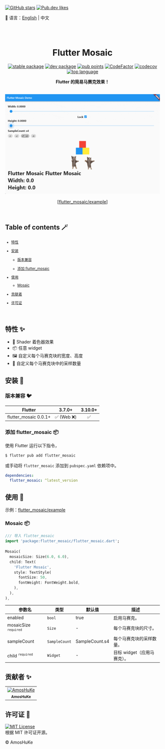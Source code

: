 [![GitHub stars](https://img.shields.io/github/stars/amoshuke/flutter_mosaic?style=social&logo=github&logoColor=1F2328&label=stars)](https://github.com/amoshuke/flutter_mosaic)
[![Pub.dev likes](https://img.shields.io/pub/likes/flutter_mosaic?style=social&logo=flutter&logoColor=168AFD&label=likes)](https://pub.dev/packages/flutter_mosaic)

📓 语言：[English](README.md) | 中文

<br/><br/>

<h1 align="center">Flutter Mosaic</h1>

<p align="center">
  <a href="https://pub.dev/packages/flutter_mosaic"><img src="https://img.shields.io/pub/v/flutter_mosaic?color=3e4663&label=%E7%A8%B3%E5%AE%9A%E7%89%88&logo=flutter" alt="stable package" /></a>
  <a href="https://pub.dev/packages/flutter_mosaic"><img src="https://img.shields.io/pub/v/flutter_mosaic?color=3e4663&label=%E5%BC%80%E5%8F%91%E7%89%88&logo=flutter&include_prereleases" alt="dev package" /></a>
  <a href="https://pub.dev/packages/flutter_mosaic/score"><img src="https://img.shields.io/pub/points/flutter_mosaic?color=2E8B57&label=%E5%88%86%E6%95%B0&logo=flutter" alt="pub points" /></a>
  <a href="https://www.codefactor.io/repository/github/amoshuke/flutter_mosaic"><img src="https://img.shields.io/codefactor/grade/github/amoshuke/flutter_mosaic?color=0CAB6B&label=%E4%BB%A3%E7%A0%81%E8%B4%A8%E9%87%8F&logo=codefactor" alt="CodeFactor" /></a>
  <a href="https://codecov.io/gh/amoshuke/flutter_mosaic"><img src="https://img.shields.io/codecov/c/github/amoshuke/flutter_mosaic?label=%E6%B5%8B%E8%AF%95%E8%A6%86%E7%9B%96&logo=codecov" alt="codecov" /></a>
  <a href="https://pub.dev/packages/flutter_mosaic"><img src="https://img.shields.io/github/languages/top/amoshuke/flutter_mosaic?color=00B4AB" alt="top language" /></a>
</p>

<p align="center">
  <strong >Flutter 的简易马赛克效果！</strong>
</p>

<br/>

<div align="center">
  <img alt="preview1.gif" src="https://raw.githubusercontent.com/amoshuke/flutter_mosaic/main/README/preview1.gif" />

  [[flutter_mosaic/example][]]

</div>

<br/>

## Table of contents 🪄

<sub>

- [特性](#特性-)

- [安装](#安装-)

  - [版本兼容](#版本兼容-)

  - [添加 flutter_mosaic](#添加-flutter_mosaic-)

- [使用](#使用-)

  - [Mosaic](#mosaic-)

- [贡献者](#贡献者-)

- [许可证](#许可证-)

</sub>

<br/>


## 特性 ✨  

- 👀 Shader 着色器效果
- 📦 任意 widget
- 🖼️ 自定义每个马赛克块的宽度、高度
- 🎨 自定义每个马赛克块中的采样数量


## 安装 🎯
### 版本兼容 🐦  

| Flutter               | 3.7.0+       | 3.10.0+ |  
| ---------             | :----------: | :-----: |  
| flutter_mosaic 0.0.1+ | ✅ (Web ❌) | ✅      |  


### 添加 flutter_mosaic 📦  

使用 Flutter 运行以下指令，  

```sh
$ flutter pub add flutter_mosaic
```

或手动将 `flutter_mosaic` 添加到 `pubspec.yaml` 依赖项中。  

```yaml
dependencies:
  flutter_mosaic: ^latest_version
```


## 使用 📖  

示例：[flutter_mosaic/example][]


### Mosaic 📦  

```dart
/// 导入 flutter_mosaic
import 'package:flutter_mosaic/flutter_mosaic.dart';

Mosaic(
  mosaicSize: Size(6.0, 6.0),
  child: Text(
    'Flutter Mosaic',
    style: TextStyle(
      fontSize: 50,
      fontWeight: FontWeight.bold,
    ),
  ),
),

```

| 参数名                            | 类型          | 默认值         | 描述                         |  
| ---                              | ---           | ---            | ---                         |  
| enabled                          | `bool`        | true           | 启用马赛克。                 |  
| mosaicSize <sup>`required`</sup> | `Size`        | -              | 每个马赛克块的尺寸。          |  
| sampleCount                      | `SampleCount` | SampleCount.s4 | 每个马赛克块的采样数量。      |  
| child <sup>`required`</sup>      | `Widget`      | -              | 目标 widget（应用马赛克）。   |  


## 贡献者 ✨  

<!-- readme: contributors -start -->
<table>
	<tbody>
		<tr>
            <td align="center">
                <a href="https://github.com/AmosHuKe">
                    <img src="https://avatars.githubusercontent.com/u/32262985?v=4" width="100;" alt="AmosHuKe"/>
                    <br />
                    <sub><b>AmosHuKe</b></sub>
                </a>
            </td>
		</tr>
	<tbody>
</table>
<!-- readme: contributors -end -->


## 许可证 📄  

[![MIT License](https://img.shields.io/badge/license-MIT-green)](https://github.com/amoshuke/flutter_mosaic/blob/main/LICENSE)  
根据 MIT 许可证开源。 

© AmosHuKe


[flutter_mosaic/example]: https://github.com/amoshuke/flutter_mosaic/tree/main/example
